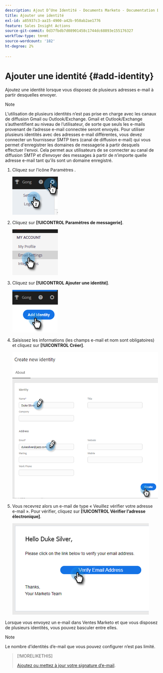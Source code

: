 ```yaml
---
description: Ajout D’Une Identité - Documents Marketo - Documentation Du Produit
title: Ajouter une identité
exl-id: a85937c3-aa15-4900-a42b-950ab2ae1776
feature: Sales Insight Actions
source-git-commit: 0d37fbdb7d08901458c1744dc68893e155176327
workflow-type: tm+mt
source-wordcount: '182'
ht-degree: 2%

---
```


# Ajouter une identité {#add-identity}

Ajoutez une identité lorsque vous disposez de plusieurs adresses e-mail à partir desquelles envoyer.

>[!NOTE]
>
>L’utilisation de plusieurs identités n’est pas prise en charge avec les canaux de diffusion Gmail ou Outlook/Exchange. Gmail et Outlook/Exchange s’authentifient au niveau de l’utilisateur, de sorte que seuls les e-mails provenant de l’adresse e-mail connectée seront envoyés. Pour utiliser plusieurs identités avec des adresses e-mail différentes, vous devez connecter un fournisseur SMTP tiers (canal de diffusion e-mail) qui vous permet d&#39;enregistrer les domaines de messagerie à partir desquels effectuer l&#39;envoi. Cela permet aux utilisateurs de se connecter au canal de diffusion SMTP et d’envoyer des messages à partir de n’importe quelle adresse e-mail tant qu’ils sont un domaine enregistré.

1. Cliquez sur l’icône Paramètres .

   ![](assets/add-identity-1.png)

1. Cliquez sur **[!UICONTROL Paramètres de messagerie]**.

   ![](assets/add-identity-2.png)

1. Cliquez sur **[!UICONTROL Ajouter une identité]**.

   ![](assets/add-identity-3.png)

1. Saisissez les informations (les champs e-mail et nom sont obligatoires) et cliquez sur **[!UICONTROL Créer]**.

   ![](assets/add-identity-4.png)

1. Vous recevrez alors un e-mail de type « Veuillez vérifier votre adresse e-mail ». Pour vérifier, cliquez sur **[!UICONTROL Vérifier l’adresse électronique]**.

   ![](assets/add-identity-5.png)

Lorsque vous envoyez un e-mail dans Ventes Marketo et que vous disposez de plusieurs identités, vous pouvez basculer entre elles.

>[!NOTE]
>
>Le nombre d’identités d’e-mail que vous pouvez configurer n’est pas limité.

>[!MORELIKETHIS]
>
>[Ajoutez ou mettez à jour votre signature d’e-mail](/help/marketo/product-docs/marketo-sales-insight/actions/getting-started/email-settings/add-or-update-your-email-signature.md).
